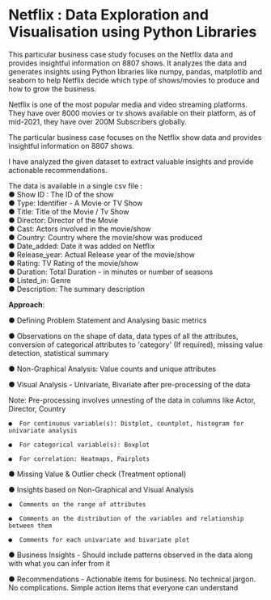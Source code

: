 # Netflix : Data Exploration and Visualisation using Python Libraries
This particular business case study focuses on the Netflix data and provides insightful information on 8807 shows. It analyzes the data and generates insights using Python libraries like numpy, pandas, matplotlib and seaborn to help Netflix decide which type of shows/movies to produce and how to grow the business.

Netflix is one of the most popular media and video streaming platforms. They have over 8000 movies or tv shows available on their platform, as of mid-2021, they have over 200M Subscribers globally. 

The particular business case focuses on the Netflix show data and provides insightful information on 8807 shows.

I have analyzed the given dataset to extract valuable insights and provide actionable recommendations. 

The data is available in a single csv file : <br>
● Show ID : The ID of the show <br>
● Type: Identifier - A Movie or TV Show <br>
● Title: Title of the Movie / Tv Show <br>
● Director: Director of the Movie <br>
● Cast: Actors involved in the movie/show <br>
● Country: Country where the movie/show was produced <br>
● Date_added: Date it was added on Netflix <br>
● Release_year: Actual Release year of the movie/show <br>
● Rating: TV Rating of the movie/show <br>
● Duration: Total Duration - in minutes or number of seasons <br>
● Listed_in: Genre <br>
● Description: The summary description

**Approach**:

●  Defining Problem Statement and Analysing basic metrics 

●  Observations on the shape of data, data types of all the attributes, conversion of categorical attributes to 'category' (If required), missing value detection, statistical summary 

●  Non-Graphical Analysis: Value counts and unique attributes ​​

●  Visual Analysis - Univariate, Bivariate after pre-processing of the data

Note: Pre-processing involves unnesting of the data in columns like Actor, Director, Country

    ●  For continuous variable(s): Distplot, countplot, histogram for univariate analysis 

    ●  For categorical variable(s): Boxplot 

    ●  For correlation: Heatmaps, Pairplots 

●  Missing Value & Outlier check (Treatment optional) 

●  Insights based on Non-Graphical and Visual Analysis 

    ●  Comments on the range of attributes

    ●  Comments on the distribution of the variables and relationship between them

    ●  Comments for each univariate and bivariate plot

●  Business Insights  - Should include patterns observed in the data along with what you can infer from it

●  Recommendations  - Actionable items for business. No technical jargon. No complications. Simple action items that everyone can understand

